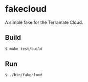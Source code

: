 # fakecloud

A simple fake for the Terramate Cloud.

## Build

```sh
$ make test/build
```

## Run

```sh
$ ./bin/fakecloud
```
